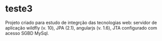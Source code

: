 # teste3
Projeto criado para estudo de integrção das tecnologias web: servidor de aplicação wildfly (v. 10), JPA (2.1), angularjs (v. 1.6), JTA configurado com acesso SGBD MySql.
